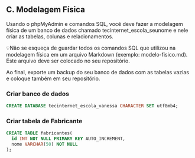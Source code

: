 ## C. Modelagem Física
Usando o phpMyAdmin e comandos SQL, você deve fazer a modelagem física de um banco de dados chamado tecinternet_escola_seunome e nele criar as tabelas, colunas e relacionamentos.

💡Não se esqueça de guardar todos os comandos SQL que utilizou na modelagem física em um arquivo Markdown (exemplo: modelo-fisico.md). Este arquivo deve ser colocado no seu repositório.

Ao final, exporte um backup do seu banco de dados com as tabelas vazias e coloque também em seu repositório.

### Criar banco de dados

```sql
CREATE DATABASE tecinternet_escola_vanessa CHARACTER SET utf8mb4;
```

### Criar tabela de Fabricante

```sql
CREATE TABLE fabricantes(
  id INT NOT NULL PRIMARY KEY AUTO_INCREMENT,
  nome VARCHAR(50) NOT NULL
);
```